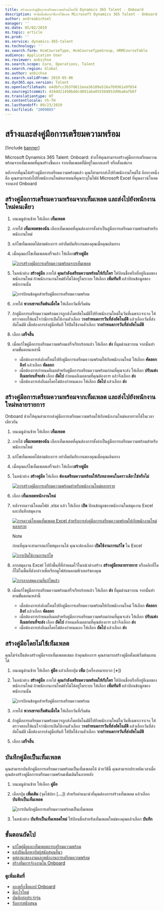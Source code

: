 ```yaml
---
title: สร้างและส่งคู่มือการเตรียมความพร้อมโดยใช้ Dynamics 365 Talent - Onboard
description: หัวข้อนี้อธิบายวิธีการใช้แอพ Microsoft Dynamics 365 Talent - Onboard เพื่อสร้างคู่มือการเตรียมความพร้อมสำหรับพนักงานใหม่ของคุณ งานนี้เป็นขั้นตอนแรกที่จำเป็นในกลยุทธ์การจ้างงานถึงการปลดเกษียณแบบการจัดการทุนมนุษย์ (HCM)
author: andreabichsel
manager: ''
ms.date: 05/02/2019
ms.topic: article
ms.prod: ''
ms.service: dynamics-365-talent
ms.technology: ''
ms.search.form: HcmCourseType, HcmCourseTypeGroup, HRMCourseTable
audience: Application User
ms.reviewer: anbichse
ms.search.scope: Core, Operations, Talent
ms.search.region: Global
ms.author: anbichse
ms.search.validFrom: 2019-05-06
ms.dyn365.ops.version: Talent
ms.openlocfilehash: e4dbfcc3b3fd611eea36109a516a7b9361a9f654
ms.sourcegitcommit: 434dd21450bddcd891aba0555b9853d9ba0afb6f
ms.translationtype: HT
ms.contentlocale: th-TH
ms.lasthandoff: 09/23/2019
ms.locfileid: "2009865"
---
```

# <a name="create-and-send-an-onboarding-guide"></a>สร้างและส่งคู่มือการเตรียมความพร้อม

[!include [banner](includes/banner.md)]

Microsoft Dynamics 365 Talent: Onboard: ช่วยให้คุณสามารถสร้างคู่มือการเตรียมความพร้อมจากเท็มเพลตที่คุณสร้างขึ้นเอง จากเท็มเพลตที่มีอยู่ในแกลเลอรี หรือตั้งแต่แรก

หลังจากที่คุณได้สร้างคู่มือการเตรียมความพร้อมแล้ว คุณก็สามารถส่งไปยังพนักงานใหม่ได้ อีกทางหนึ่งคือ คุณสามารถส่งไปยังพนักงานใหม่หลายคนที่คุณระบุในไฟล์ Microsoft Excel ที่คุณดาวน์โหลดจากแอป Onboard

## <a name="create-an-onboarding-guide-from-a-template-and-send-it-to-a-single-new-hire"></a>สร้างคู่มือการเตรียมความพร้อมจากเท็มเพลต และส่งไปยังพนักงานใหม่คนเดียว

1. บนเมนูด้านซ้าย ให้เลือก **เท็มเพลต**
2. ภายใต้ **เท็มเพลตของฉัน** เลือกเท็มเพลตที่คุณต้องการตั้งค่าเป็นคู่มือการเตรียมความพร้อมสำหรับพนักงานใหม่
3. แก้ไขเท็มเพลตได้ตามต้องการ อย่าลืมบันทึกงานของคุณเมื่อคุณเดินทาง
4. เมื่อคุณแก้ไขเท็มเพลตเสร็จแล้ว ให้เลือก**สร้างคู่มือ**

    [![การสร้างคู่มือการเตรียมความพร้อมจากเท็มเพลต](./media/onboard-create-guide.png)](./media/onboard-create-guide.png)

5. ในหน้าต่าง **สร้างคู่มือ** ภายใต้ **คุณกำลังเตรียมความพร้อมให้กับใคร** ให้ป้อนชื่อหรือที่อยู่อีเมลของพนักงานใหม่ ถ้าพนักงานงานใหม่ยังไม่ได้อยู่ในระบบ ให้เลือก **เพิ่มทันที** แล้วป้อนข้อมูลของพนักงานนั้น

    ![[การป้อนข้อมูลสำหรับคู่มือการเตรียมความพร้อม](./media/onboard-create-a-guide-window.png)](./media/onboard-create-a-guide-window.png)

6. ภายใต้ **พวกเขาจะเริ่มต้นเมื่อใด** ให้เลือกวันที่เริ่มต้น
7. ถ้าคู่มือการเตรียมความพร้อมควรถูกส่งโดยอัตโนมัติไปยังพนักงานใหม่ในวันที่เฉพาะเจาะจง ให้ตรวจสอบให้แน่ใจว่ามีการเปิดใช้งานตัวเลือก **วางกำหนดการวันที่ส่งอัตโนมัติ** แล้วเลือกวันที่ส่งอัตโนมัติ เมื่อต้องการส่งคู่มือทันที ให้ปิดใช้งานตัวเลือก **วางกำหนดการวันที่ส่งอัตโนมัติ**
8. เลือก **เสร็จสิ้น**
9. เมื่อแก้ไขคู่มือการเตรียมความพร้อมเสร็จเรียบร้อยแล้ว ให้เลือก **ส่ง** ที่มุมด้านขวาบน จากนั้นทำตามขั้นตอนเหล่านี้

    - เมื่อต้องการส่งลิงค์ใหม่ไปยังคู่มือการเตรียมความพร้อมให้กับพนักงานใหม่ ให้เลือก **คัดลอกลิงก์** แล้วเลือก **คัดลอก**
    - เมื่อต้องการกำหนดอีเมลสำหรับคู่มือการเตรียมความพร้อมก่อนที่คุณจะส่ง ให้เลือก **ปรับแต่งอีเมลก่อนที่จะส่ง** เลือก **ถัดไป** กำหนดอีเมลตามที่คุณต้องการ แล้วจึงเลือก **ส่ง**
    - เมื่อต้องการส่งอีเมลโดยไม่ต้องกำหนดเอง ให้เลือก **ถัดไป** แล้วเลือก **ส่ง**

## <a name="create-an-onboarding-guide-from-a-template-and-send-it-to-multiple-new-hires"></a>สร้างคู่มือการเตรียมความพร้อมจากเท็มเพลต และส่งไปยังพนักงานใหม่หลายรายการ

Onboard ช่วยให้คุณสามารถส่งคู่มือการเตรียมความพร้อมให้กับพนักงานใหม่หลายรายได้ในเวลาเดียวกัน

1. บนเมนูด้านซ้าย ให้เลือก **เท็มเพลต**
2. ภายใต้ **เท็มเพลตของฉัน** เลือกเท็มเพลตที่คุณต้องการตั้งค่าเป็นคู่มือการเตรียมความพร้อมสำหรับพนักงานใหม่
3. แก้ไขเท็มเพลตได้ตามต้องการ อย่าลืมบันทึกงานของคุณเมื่อคุณเดินทาง
4. เมื่อคุณแก้ไขเท็มเพลตเสร็จแล้ว ให้เลือก**สร้างคู่มือ**
5. ในหน้าต่าง **สร้างคู่มือ** ให้เลือก **ต้องเตรียมความพร้อมให้กับหลายคนในคราวเดียวใช่หรือไม่**

    [![การสร้างคู่มือการเตรียมความพร้อมสำหรับพนักงานใหม่หลายราย](./media/onboard-send-guide-multiple-people.png)](./media/onboard-send-guide-multiple-people.png)

6. เลือก **เท็มเพลตพนักงานใหม่**
7. หลังจากดาวน์โหลดไฟล์ .xlsx แล้ว ให้เลือก **เปิด** ป้อนข้อมูลของพนักงานในสมุดงาน Excel และบันทึกสมุดงาน

    [![การดาวน์โหลดเท็มเพลต Excel สำหรับการส่งคู่มือการเตรียมความพร้อมให้กับพนักงานใหม่หลายราย](./media/onboard-send-guide-download-spreadsheet.png)](./media/onboard-send-guide-download-spreadsheet.png)

    > [!NOTE]
    > ก่อนที่คุณจะสามารถแก้ไขสมุดงานได้ คุณจะต้องเลือก **เปิดใช้งานการแก้ไข** ใน Excel
    > 
    > [![การเปิดใช้งานการแก้ไข](./media/onboard-send-guide-enable-editing.png)](./media/onboard-send-guide-enable-editing.png)

8. ลากสมุดงาน Excel ไปยังพื้นที่ที่กำหนดไว้ในหน้าต่างสร้าง **สร้างคู่มือหลายรายการ** หรือคลิกที่ใดก็ได้ในพื้นที่ดังกล่าวเพื่อเรียกดูไฟล์บนคอมพิวเตอร์ของคุณ

    [![การลากสมุดงานที่แก้ไขแล้ว](./media/onboard-send-guide-drag-spreadsheet.png)](./media/onboard-send-guide-drag-spreadsheet.png)

9. เมื่อแก้ไขคู่มือการเตรียมความพร้อมเสร็จเรียบร้อยแล้ว ให้เลือก **ส่ง** ที่มุมด้านขวาบน จากนั้นทำตามขั้นตอนเหล่านี้

    - เมื่อต้องการส่งลิงค์ใหม่ไปยังคู่มือการเตรียมความพร้อมให้กับพนักงานใหม่ ให้เลือก **คัดลอกลิงก์** แล้วเลือก **คัดลอก**
    - เมื่อต้องการกำหนดอีเมลสำหรับคู่มือการเตรียมความพร้อมก่อนที่คุณจะส่ง ให้เลือก **ปรับแต่งอีเมลก่อนที่จะส่ง** เลือก **ถัดไป** กำหนดอีเมลตามที่คุณต้องการ แล้วจึงเลือก **ส่ง**
    - เมื่อต้องการส่งอีเมลโดยไม่ต้องกำหนดเอง ให้เลือก **ถัดไป** แล้วเลือก **ส่ง**

## <a name="create-a-guide-without-using-a-template"></a>สร้างคู่มือโดยไม่ใช้เท็มเพลต

คุณไม่จำเป็นต้องสร้างคู่มือจากเท็มเพลตเสมอ ถ้าคุณต้องการ คุณสามารถสร้างคู่มือตั้งแต่เริ่มต้นแทนได้

1. บนเมนูด้านซ้าย ให้เลือก **คู่มือ** แล้วเลือกปุ่ม **เพิ่ม** (เครื่องหมายบวก \[**+**\])
2. ในหน้าต่าง **สร้างคู่มือ** ภายใต้ **คุณกำลังเตรียมความพร้อมให้กับใคร** ให้ป้อนชื่อหรือที่อยู่อีเมลของพนักงานใหม่ ถ้าพนักงานงานใหม่ยังไม่ได้อยู่ในระบบ ให้เลือก **เพิ่มทันที** แล้วป้อนข้อมูลของพนักงานนั้น

    ![[การป้อนข้อมูลสำหรับคู่มือการเตรียมความพร้อม](./media/onboard-create-a-guide-window.png)](./media/onboard-create-a-guide-window.png)

3. ภายใต้ **พวกเขาจะเริ่มต้นเมื่อใด** ให้เลือกวันที่เริ่มต้น
4. ถ้าคู่มือการเตรียมความพร้อมควรถูกส่งโดยอัตโนมัติไปยังพนักงานใหม่ในวันที่เฉพาะเจาะจง ให้ตรวจสอบให้แน่ใจว่ามีการเปิดใช้งานตัวเลือก **วางกำหนดการวันที่ส่งอัตโนมัติ** แล้วเลือกวันที่ส่งอัตโนมัติ เมื่อต้องการส่งคู่มือทันที ให้ปิดใช้งานตัวเลือก **วางกำหนดการวันที่ส่งอัตโนมัติ**
5. เลือก **เสร็จสิ้น**

## <a name="save-a-guide-as-a-template"></a>บันทึกคู่มือเป็นเท็มเพลต

คุณสามารถบันทึกคู่มือการเตรียมความพร้อมเป็นเท็มเพลตได้ ด้วยวิธีนี้ คุณสามารถประหยัดเวลาเมื่อคุณต้องสร้างคู่มือการเตรียมความพร้อมเพิ่มเติมในภายหลัง

1. บนเมนูด้านซ้าย ให้เลือก **คู่มือ**
2. เลือกปุ่ม **เพิ่มเติม** (จุดไข่ปลา  \[**...**\]) สำหรับคำแนะนำที่คุณต้องการสร้างเท็มเพลต แล้วเลือก **บันทึกเป็นเท็มเพลต**

    ![[การบันทึกคู่มือการเตรียมความพร้อมเป็นเท็มเพลต](./media/onboard-save-guide-as-template.png)](./media/onboard-save-guide-as-template.png)

3. ในหน้าต่าง **บันทึกเป็นเท็มเพลตใหม่** ให้ป้อนชื่อสำหรับเท็มเพลตใหม่ของคุณแล้วเลือก **บันทึก**

## <a name="next-steps"></a>ขั้นตอนถัดไป

- [แก้ไขคู่มือและเท็มเพลตการเตรียมความพร้อม](./onboard-edit-guides-templates.md)
- [แบ่งปันเนื้อหากับผู้สนับสนุนอื่นๆ](./onboard-share-template.md)
- [ดูสถานะของงานและพนักงานการเตรียมความพร้อม](./onboard-view-status.md)
- [สร้างทีมการจ้างงานใน Onboard](./onboard-create-team.md)

### <a name="see-also"></a>ดูเพิ่มเติมที่

- [ลองหรือซื้อแอป Onboard](https://dynamics.microsoft.com/talent/onboard/)
- [มีอะไรใหม่](./whats-new.md)
- [บันทึกย่อประจำรุ่น](https://docs.microsoft.com/business-applications-release-notes/index)
- [รับการสนับสนุน](./talent-support.md)
